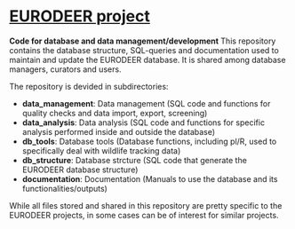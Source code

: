 # [EURODEER project](www.eurodeer.org)
**Code for database and data management/development**
This repository contains the database structure, SQL-queries and documentation used to maintain and update the EURODEER database. It is shared among database managers, curators and users.

The repository is devided in subdirectories: 
* **data_management**: Data management (SQL code and functions for quality checks and data import, export, screening)
* **data_analysis**: Data analysis (SQL code and functions for specific analysis performed inside and outside the database)
* **db_tools**: Database tools (Database functions, including pl/R, used to specifically deal with wildlife tracking data)
* **db_structure**: Database strcture (SQL code that generate the EURODEER database structure)
* **documentation**: Documentation (Manuals to use the database and its functionalities/outputs)

While all files stored and shared in this repository are pretty specific to the EURODEER projects, in some cases can be of interest for similar projects.
